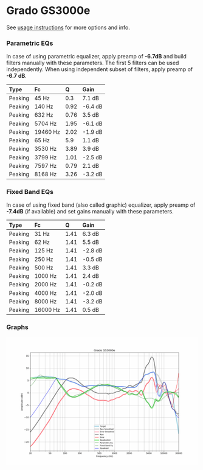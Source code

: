 # Grado GS3000e
See [usage instructions](https://github.com/jaakkopasanen/AutoEq#usage) for more options and info.

### Parametric EQs
In case of using parametric equalizer, apply preamp of **-6.7dB** and build filters manually
with these parameters. The first 5 filters can be used independently.
When using independent subset of filters, apply preamp of **-6.7 dB**.

| Type    | Fc       |    Q | Gain    |
|:--------|:---------|:-----|:--------|
| Peaking | 45 Hz    | 0.3  | 7.1 dB  |
| Peaking | 140 Hz   | 0.92 | -6.4 dB |
| Peaking | 632 Hz   | 0.76 | 3.5 dB  |
| Peaking | 5704 Hz  | 1.95 | -6.1 dB |
| Peaking | 19460 Hz | 2.02 | -1.9 dB |
| Peaking | 65 Hz    | 5.9  | 1.1 dB  |
| Peaking | 3530 Hz  | 3.89 | 3.9 dB  |
| Peaking | 3799 Hz  | 1.01 | -2.5 dB |
| Peaking | 7597 Hz  | 0.79 | 2.1 dB  |
| Peaking | 8168 Hz  | 3.26 | -3.2 dB |

### Fixed Band EQs
In case of using fixed band (also called graphic) equalizer, apply preamp of **-7.4dB**
(if available) and set gains manually with these parameters.

| Type    | Fc       |    Q | Gain    |
|:--------|:---------|:-----|:--------|
| Peaking | 31 Hz    | 1.41 | 6.3 dB  |
| Peaking | 62 Hz    | 1.41 | 5.5 dB  |
| Peaking | 125 Hz   | 1.41 | -2.8 dB |
| Peaking | 250 Hz   | 1.41 | -0.5 dB |
| Peaking | 500 Hz   | 1.41 | 3.3 dB  |
| Peaking | 1000 Hz  | 1.41 | 2.4 dB  |
| Peaking | 2000 Hz  | 1.41 | -0.2 dB |
| Peaking | 4000 Hz  | 1.41 | -2.0 dB |
| Peaking | 8000 Hz  | 1.41 | -3.2 dB |
| Peaking | 16000 Hz | 1.41 | 0.5 dB  |

### Graphs
![](./Grado%20GS3000e.png)